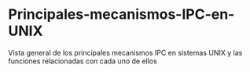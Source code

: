 # Principales-mecanismos-IPC-en-UNIX
Vista general de los principales mecanismos IPC en sistemas UNIX y las funciones relacionadas con cada uno de ellos
